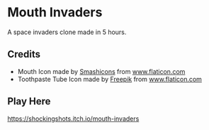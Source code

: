 # Mouth Invaders
A space invaders clone made in 5 hours. 

## Credits
- Mouth Icon made by [Smashicons](https://www.flaticon.com/authors/smashicons) from www.flaticon.com
- Toothpaste Tube Icon made by [Freepik](https://www.freepik.com) from www.flaticon.com

## Play Here
https://shockingshots.itch.io/mouth-invaders
